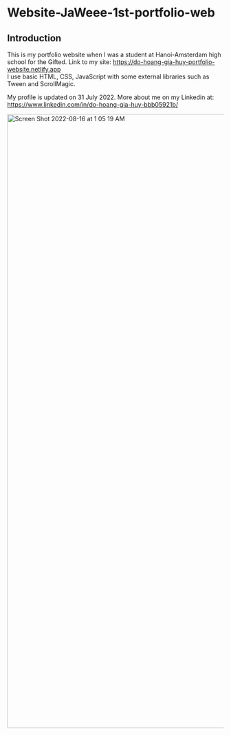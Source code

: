 # Website-JaWeee-1st-portfolio-web

## Introduction

This is my portfolio website when I was a student at Hanoi-Amsterdam high school for the Gifted. Link to my site: https://do-hoang-gia-huy-portfolio-website.netlify.app <br>
I use basic HTML, CSS, JavaScript with some external libraries such as Tween and ScrollMagic. <br>

My profile is updated on 31 July 2022. More about me on my Linkedin at: https://www.linkedin.com/in/do-hoang-gia-huy-bbb05921b/

<img width="1426" alt="Screen Shot 2022-08-16 at 1 05 19 AM" src="https://user-images.githubusercontent.com/72744045/184690673-2b19408c-cb9f-48ee-a726-40b818766069.png">

